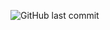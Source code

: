 ![GitHub last commit](https://img.shields.io/github/last-commit/phyelsec/Electronics-Practice?logo=Github&style=plastic)
